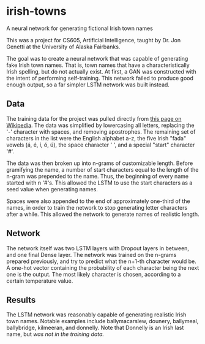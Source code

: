 # irish-towns
A neural network for generating fictional Irish town names

This was a project for CS605, Artificial Intelligence, taught by Dr. Jon Genetti at the University of Alaska Fairbanks.

The goal was to create a neural network that was capable of generating fake Irish town names. That is, town names that have a characteristically Irish spelling, but do not actually exist. At first, a GAN was constructed with the intent of performing self-training. This network failed to produce good enough output, so a far simpler LSTM network was built instead.

## Data
The training data for the project was pulled directly from [this page on Wikipedia](https://en.wikipedia.org/wiki/List_of_towns_and_villages_in_the_Republic_of_Ireland). The data was simplified by lowercasing all letters, replacing the '-' character with spaces, and removing apostrophes. The remaining set of characters in the list were the English alphabet a-z, the five Irish "fada" vowels (á, é, í, ó, ú), the space character ' ', and a special "start" character '#'. 

The data was then broken up into n-grams of customizable length. Before gramifying the name, a number of start characters equal to the length of the n-gram was prepended to the name. Thus, the beginning of every name started with n '#'s. This allowed the LSTM to use the start characters as a seed value when generating names.

Spaces were also appended to the end of approximately one-third of the names, in order to train the network to stop generating letter characters after a while. This allowed the network to generate names of realistic length.

## Network

The network itself was two LSTM layers with Dropout layers in between, and one final Dense layer. The network was trained on the n-grams prepared previously, and try to predict what the n+1-th character would be. A one-hot vector containing the probability of each character being the next one is the output. The most likely character is chosen, according to a certain temperature value.

## Results

The LSTM network was reasonably capable of generating realistic Irish town names. Notable examples include ballymacarslew, dounery, ballymeal, ballybridge, kilmeeran, and donnelly. Note that Donnelly is an Irish last name, but *was not in the training data.*
